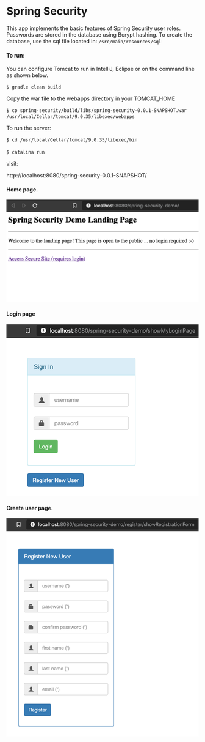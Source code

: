 # Spring Security

This app implements the basic features of Spring Security user roles. Passwords
are stored in the database using Bcrypt hashing. To create the database, use the sql
file located in: `/src/main/resources/sql`

#### To run:
You can configure Tomcat to run in IntelliJ, Eclipse or on the command line as shown below.
```
$ gradle clean build
```
Copy the war file to the webapps directory in your TOMCAT_HOME
```
$ cp spring-security/build/libs/spring-security-0.0.1-SNAPSHOT.war /usr/local/Cellar/tomcat/9.0.35/libexec/webapps
```
To run the server:
```
$ cd /usr/local/Cellar/tomcat/9.0.35/libexec/bin

$ catalina run
```
visit:

http://localhost:8080/spring-security-0.0.1-SNAPSHOT/

#### Home page.
![home](images/home.png)

#### Login page
![login](images/login.png)

#### Create user page.
![create user](images/create-user.png)
